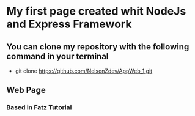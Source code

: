 # My first page created whit NodeJs and Express Framework

## You can clone my repository with the following command in your terminal
- git clone https://github.com/NelsonZdev/AppWeb_1.git

## Web Page


### Based in Fatz Tutorial
